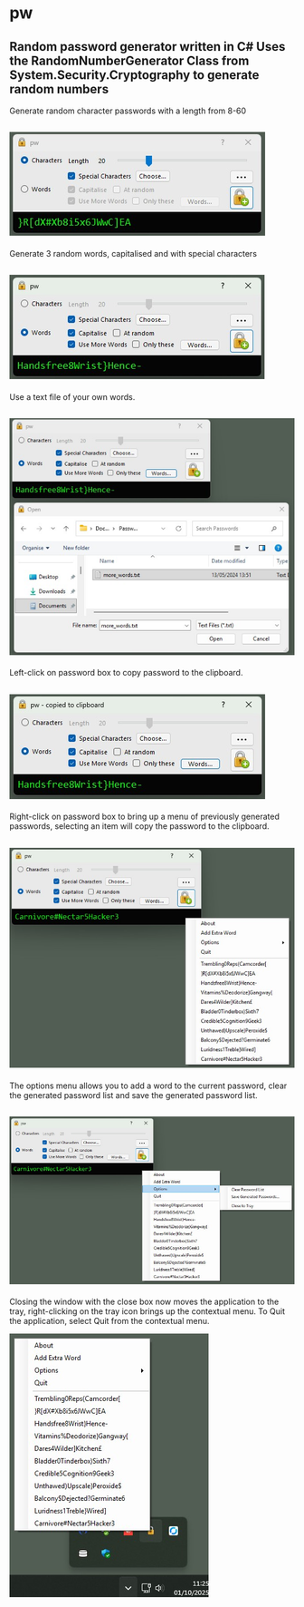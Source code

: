 # pw

Random password generator written in C#
Uses the RandomNumberGenerator Class from System.Security.Cryptography to generate random numbers
---
Generate random character passwords with a length from 8-60

![Random Characters](images/pw1.jpg)
---
Generate 3 random words, capitalised and with special characters 

![3 Words](images/pw2.jpg)
---
Use a text file of your own words. 

![Use your own words](images/pw3.jpg)
---
Left-click on password box to copy password to the clipboard.

![Right-click for contextual menu](images/pw4.jpg)
---
Right-click on password box to bring up a menu of previously generated passwords, selecting an item will copy the password to the clipboard.

![Right-click for contextual menu](images/pw5.jpg)
---
The options menu allows you to add a word to the current password, clear the generated password list and save the generated password list.

![New options menu](images/pw6.jpg)
---
Closing the window with the close box now moves the application to the tray, right-clicking on the tray icon brings up the contextual menu. 
To Quit the application, select Quit from the contextual menu.

![Tray Icon](images/pw7.jpg)


